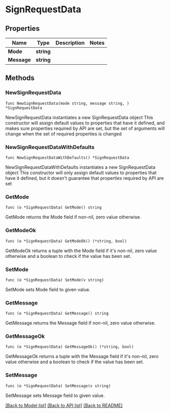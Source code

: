 # SignRequestData

## Properties

Name | Type | Description | Notes
------------ | ------------- | ------------- | -------------
**Mode** | **string** |  | 
**Message** | **string** |  | 

## Methods

### NewSignRequestData

`func NewSignRequestData(mode string, message string, ) *SignRequestData`

NewSignRequestData instantiates a new SignRequestData object
This constructor will assign default values to properties that have it defined,
and makes sure properties required by API are set, but the set of arguments
will change when the set of required properties is changed

### NewSignRequestDataWithDefaults

`func NewSignRequestDataWithDefaults() *SignRequestData`

NewSignRequestDataWithDefaults instantiates a new SignRequestData object
This constructor will only assign default values to properties that have it defined,
but it doesn't guarantee that properties required by API are set

### GetMode

`func (o *SignRequestData) GetMode() string`

GetMode returns the Mode field if non-nil, zero value otherwise.

### GetModeOk

`func (o *SignRequestData) GetModeOk() (*string, bool)`

GetModeOk returns a tuple with the Mode field if it's non-nil, zero value otherwise
and a boolean to check if the value has been set.

### SetMode

`func (o *SignRequestData) SetMode(v string)`

SetMode sets Mode field to given value.


### GetMessage

`func (o *SignRequestData) GetMessage() string`

GetMessage returns the Message field if non-nil, zero value otherwise.

### GetMessageOk

`func (o *SignRequestData) GetMessageOk() (*string, bool)`

GetMessageOk returns a tuple with the Message field if it's non-nil, zero value otherwise
and a boolean to check if the value has been set.

### SetMessage

`func (o *SignRequestData) SetMessage(v string)`

SetMessage sets Message field to given value.



[[Back to Model list]](../README.md#documentation-for-models) [[Back to API list]](../README.md#documentation-for-api-endpoints) [[Back to README]](../README.md)


